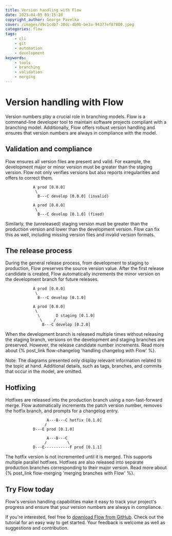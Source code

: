 ```yaml
---
title: Version handling with Flow
date: 2023-04-05 09:15:28
copyright_author: George Pavelka
cover: /images/d9c1cdb7-30dc-4b9b-be3a-94377ef87800.jpeg
categories: flow
tags:
    - cli
    - git
    - automation
    - development
keywords:
    - tools
    - branching
    - validation
    - merging
---
```


# Version handling with Flow

Version numbers play a crucial role in branching models. Flow is a command-line developer tool to maintain software projects compliant with a branching model. Additionally, Flow offers robust version handling and ensures that version numbers are always in compliance with the model.

## Validation and compliance

Flow ensures all version files are present and valid. For example, the development major or minor version must be greater than the staging version. Flow not only verifies versions but also reports irregularities and offers to correct them.

``` plaintext Before
            A prod [0.0.0]
             \
              B---C develop [0.0.0] (invalid)
```

``` plaintext After
            A prod [0.0.0]
             \
              B---C develop [0.1.0] (fixed)
```

Similarly, the (unreleased) staging version must be greater than the production version and lower than the development version. Flow can fix this as well, including missing version files and invalid version formats.

## The release process

During the general release process, from development to staging to production, Flow preserves the source version value. After the first release candidate is created, Flow automatically increments the minor version on the development branch for future releases.

``` plaintext Before
            A prod [0.0.0]
             \
              B---C develop [0.1.0]
```

``` plaintext After
            A prod [0.0.0]
             \
              \       D staging [0.1.0]
               \     /
                B---C develop [0.2.0]
```

When the development branch is released multiple times without releasing the staging branch, versions on the development and staging branches are preserved. However, the release candidate number increments. Read more about {% post_link flow-changelog 'handling changelog with Flow' %}.

Note: The diagrams presented only display relevant information related to the topic at hand. Additional details, such as tags, branches, and commits that occur in the model, are omitted.

## Hotfixing

Hotfixes are released into the production branch using a non-fast-forward merge. Flow automatically increments the patch version number, removes the hotfix branch, and prompts for a changelog entry.

``` plaintext Before
                  A---B---C hotfix [0.1.0]
                 /
            D---E prod [0.1.0]
```

``` plaintext After
                  A---B---C
                 /         \
            D---E-----------F prod [0.1.1]
```

The hotfix version is not incremented until it is merged. This supports multiple parallel hotfixes. Hotfixes are also released into separate production branches corresponding to their major version. Read more about {% post_link flow-merging 'merging branches with Flow' %}.

## Try Flow today

Flow's version handling capabilities make it easy to track your project's progress and ensure that your version numbers are always in compliance.

If you're interested, feel free to [download Flow from GitHub](https://github.com/internetguru/flow). Check out the tutorial for an easy way to get started. Your feedback is welcome as well as suggestions and contribution.
